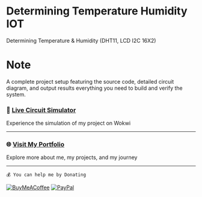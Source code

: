# Determining Temperature Humidity IOT
Determining Temperature &amp; Humidity (DHT11, LCD I2C 16X2)
# Note
A complete project setup featuring the source code, detailed circuit diagram, and output results everything you need to build and verify the system.
### 🚀 [**Live Circuit Simulator**](https://wokwi.com/projects/432933108104267777)
Experience the simulation of my project on Wokwi  

---

### 🌐 [**Visit My Portfolio**](https://www.rohantkini.in/)  
Explore more about me, my projects, and my journey 

--- 
```💰 You can help me by Donating```

[![BuyMeACoffee](https://img.shields.io/badge/Buy%20Me%20a%20Coffee-ffdd00?style=for-the-badge&logo=buy-me-a-coffee&logoColor=black)](https://buymeacoffee.com/rohankini) [![PayPal](https://img.shields.io/badge/PayPal-00457C?style=for-the-badge&logo=paypal&logoColor=white)](https://paypal.me/RohanKinirk) 


